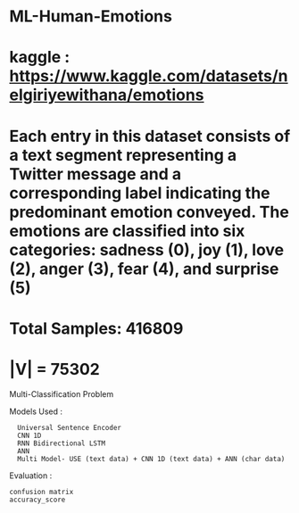# ML-Human-Emotions  

# kaggle : https://www.kaggle.com/datasets/nelgiriyewithana/emotions  

# Each entry in this dataset consists of a text segment representing a Twitter message and a corresponding label indicating the predominant emotion conveyed. The emotions are classified into six categories: sadness (0), joy (1), love (2), anger (3), fear (4), and surprise (5)  


# Total Samples: 416809 
# |V| = 75302


Multi-Classification Problem 

Models Used : 

      Universal Sentence Encoder
      CNN 1D
      RNN Bidirectional LSTM
      ANN
      Multi Model- USE (text data) + CNN 1D (text data) + ANN (char data)


Evaluation : 

    confusion matrix
    accuracy_score

